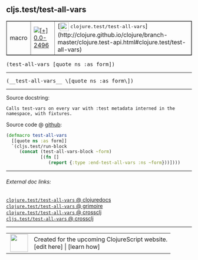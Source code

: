 ## cljs.test/test-all-vars



 <table border="1">
<tr>
<td>macro</td>
<td><a href="https://github.com/cljsinfo/cljs-api-docs/tree/0.0-2496"><img valign="middle" alt="[+] 0.0-2496" title="Added in 0.0-2496" src="https://img.shields.io/badge/+-0.0--2496-lightgrey.svg"></a> </td>
<td>
[<img height="24px" valign="middle" src="http://i.imgur.com/1GjPKvB.png"> <samp>clojure.test/test-all-vars</samp>](http://clojure.github.io/clojure/branch-master/clojure.test-api.html#clojure.test/test-all-vars)
</td>
</tr>
</table>

<samp>(test-all-vars \[quote ns :as form\])</samp><br>

---

 <samp>
(__test-all-vars__ \[quote ns :as form\])<br>
</samp>

---





Source docstring:

```
Calls test-vars on every var with :test metadata interned in the
namespace, with fixtures.
```


Source code @ [github]():

```clj
(defmacro test-all-vars
  [[quote ns :as form]]
  `(cljs.test/run-block
     (concat (test-all-vars-block ~form)
             [(fn []
                (report {:type :end-test-all-vars :ns ~form}))])))
```

<!--
Repo - tag - source tree - lines:

 <pre>

</pre>

-->

---



###### External doc links:

[`clojure.test/test-all-vars` @ clojuredocs](http://clojuredocs.org/clojure.test/test-all-vars)<br>
[`clojure.test/test-all-vars` @ grimoire](http://conj.io/store/v1/org.clojure/clojure/1.7.0-beta3/clj/clojure.test/test-all-vars/)<br>
[`clojure.test/test-all-vars` @ crossclj](http://crossclj.info/fun/clojure.test/test-all-vars.html)<br>
[`cljs.test/test-all-vars` @ crossclj](http://crossclj.info/fun/cljs.test/test-all-vars.html)<br>

---

 <table>
<tr><td>
<img valign="middle" align="right" width="48px" src="http://i.imgur.com/Hi20huC.png">
</td><td>
Created for the upcoming ClojureScript website.<br>
[edit here] | [learn how]
</td></tr></table>

[edit here]:https://github.com/cljsinfo/cljs-api-docs/blob/master/cljsdoc/cljs.test/test-all-vars.cljsdoc
[learn how]:https://github.com/cljsinfo/cljs-api-docs/wiki/cljsdoc-files

<!--

This information was too distracting to show to readers, but I'll leave it
commented here since it is helpful to:

- pretty-print the data used to generate this document
- and show how to retrieve that data



The API data for this symbol:

```clj
{:ns "cljs.test",
 :name "test-all-vars",
 :signature ["[[quote ns :as form]]"],
 :name-encode "test-all-vars",
 :history [["+" "0.0-2496"]],
 :type "macro",
 :clj-equiv {:full-name "clojure.test/test-all-vars",
             :url "http://clojure.github.io/clojure/branch-master/clojure.test-api.html#clojure.test/test-all-vars"},
 :full-name-encode "cljs.test/test-all-vars",
 :source {:code "(defmacro test-all-vars\n  [[quote ns :as form]]\n  `(cljs.test/run-block\n     (concat (test-all-vars-block ~form)\n             [(fn []\n                (report {:type :end-test-all-vars :ns ~form}))])))",
          :title "Source code",
          :repo "clojurescript",
          :tag "r1.8.51",
          :filename "src/main/cljs/cljs/test.cljc",
          :lines [335 342],
          :url "https://github.com/clojure/clojurescript/blob/r1.8.51/src/main/cljs/cljs/test.cljc#L335-L342"},
 :usage ["(test-all-vars [quote ns :as form])"],
 :full-name "cljs.test/test-all-vars",
 :docstring "Calls test-vars on every var with :test metadata interned in the\nnamespace, with fixtures.",
 :cljsdoc-url "https://github.com/cljsinfo/cljs-api-docs/blob/master/cljsdoc/cljs.test/test-all-vars.cljsdoc"}

```

Retrieve the API data for this symbol:

```clj
;; from Clojure REPL
(require '[clojure.edn :as edn])
(-> (slurp "https://raw.githubusercontent.com/cljsinfo/cljs-api-docs/catalog/cljs-api.edn")
    (edn/read-string)
    (get-in [:symbols "cljs.test/test-all-vars"]))
```

-->
